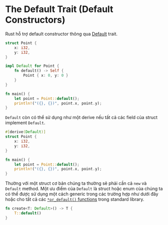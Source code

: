 # The Default Trait (Default Constructors)

Rust hỗ trợ default constructor thông qua [Default](https://doc.rust-lang.org/stable/std/default/trait.Default.html) trait.

```rust
struct Point {
    x: i32,
    y: i32,
}

impl Default for Point {
    fn default() -> Self {
        Point { x: 0, y: 0 }
    }
}

fn main() {
    let point = Point::default();
    println!("({}, {})", point.x, point.y);
}
```

`Default` còn có thể sử dụng như một derive nếu tất cả các field của struct implement `Default`.

```rust
#[derive(Default)]
struct Point {
    x: i32,
    y: i32,
}

fn main() {
    let point = Point::default();
    println!("({}, {})", point.x, point.y);
}
```

Thường với một struct cơ bản chúng ta thường sẽ phải cần cả `new` và `Default` method.
Một ưu điểm của `Default` là struct hoặc enum của chúng ta có thể được sử dụng một cách
generic trong các trường hợp như dưới đây hoặc cho tất cả các [`*or_default()` functions](https://doc.rust-lang.org/stable/std/?search=or_default)
trong standard library.

```rust
fn create<T: Default>() -> T {
    T::default()
}
```
